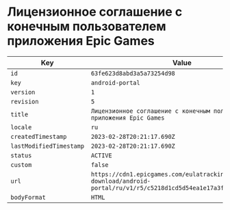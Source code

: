 # Лицензионное соглашение с конечным пользователем приложения Epic Games

| Key | Value |
| --- | ----- |
| `id` | `63fe623d8abd3a5a73254d98` |
| `key` | `android-portal` |
| `version` | `1` |
| `revision` | `5` |
| `title` | `Лицензионное соглашение с конечным пользователем приложения Epic Games` |
| `locale` | `ru` |
| `createdTimestamp` | `2023-02-28T20:21:17.690Z` |
| `lastModifiedTimestamp` | `2023-02-28T20:21:17.690Z` |
| `status` | `ACTIVE` |
| `custom` | `false` |
| `url` | `https://cdn1.epicgames.com/eulatracking-download/android-portal/ru/v1/r5/c5218d1cd5d54ea1e17a3fb66cbf03b6.pdf` |
| `bodyFormat` | `HTML` |
